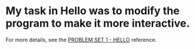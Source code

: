 # My task in Hello was to modify the program to make it more interactive.

For more details, see the [PROBLEM SET 1 - HELLO](https://cs50.harvard.edu/x/2022/psets/1/hello/) reference.